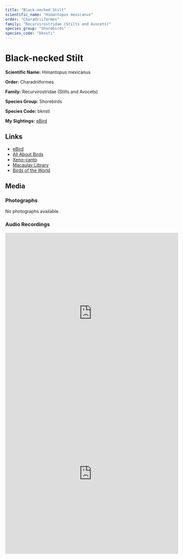 ```yaml
---
title: "Black-necked Stilt"
scientific_name: "Himantopus mexicanus"
order: "Charadriiformes"
family: "Recurvirostridae (Stilts and Avocets)"
species_group: "Shorebirds"
species_code: "bknsti"
---
```


# Black-necked Stilt

**Scientific Name:** Himantopus mexicanus

**Order:** Charadriiformes

**Family:** Recurvirostridae (Stilts and Avocets)

**Species Group:** Shorebirds

**Species Code:** bknsti

**My Sightings:** [eBird](https://ebird.org/lifelist?r=world&time=life&spp=bknsti)

## Links
* [eBird](https://ebird.org/species/bknsti) 
* [All About Birds](https://www.allaboutbirds.org/guide/bknsti) 
* [Xeno-canto](https://www.xeno-canto.org/species/bknsti) 
* [Macaulay Library](https://search.macaulaylibrary.org/catalog?taxonCode=bknsti&sort=rating_rank_desc)
* [Birds of the World](https://birdsoftheworld.org/bow/species/bknsti)

## Media
### Photographs
No photographs available.

### Audio Recordings
<iframe src="https://macaulaylibrary.org/asset/626684567/embed" width="550" height="510" frameborder="0" allowfullscreen></iframe>
<iframe src="https://macaulaylibrary.org/asset/626685012/embed" width="550" height="510" frameborder="0" allowfullscreen></iframe>

